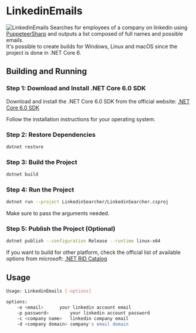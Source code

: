 # LinkedinEmails
![LinkedinEmails](https://user-images.githubusercontent.com/26238419/231917888-746674c1-f93e-4610-a1b5-6aec8a297ccf.png)
Searches for employees of a company on linkedin using [PuppeteerSharp](https://github.com/hardkoded/puppeteer-sharp) and outputs a list composed of full names and possible emails.<br />
It's possible to create builds for Windows, Linux and macOS since the project is done in .NET Core 6.

## Building and Running
### Step 1: Download and Install .NET Core 6.0 SDK

Download and install the .NET Core 6.0 SDK from the official website:
[.NET Core 6.0 SDK](https://dotnet.microsoft.com/download/dotnet/6.0)

Follow the installation instructions for your operating system.

### Step 2: Restore Dependencies
```bash
dotnet restore
```

### Step 3: Build the Project
```bash
dotnet build
```

### Step 4: Run the Project
```bash
dotnet run --project LinkedinSearcher/LinkedinSearcher.csproj
```

Make sure to pass the arguments needed.

### Step 5: Publish the Project (Optional)
```bash
dotnet publish --configuration Release --runtime linux-x64
```

If you want to build for other platform, check the official list of available options from microsoft:
[.NET RID Catalog](https://learn.microsoft.com/en-us/dotnet/core/rid-catalog)

## Usage
```bash
Usage: LinkedinEmails [-options]

options:
	-e <email>		your linkedin account email
	-p password>		your linkedin account password
	-c <company name>	linkedin company email 
	-d <company domain>	company's email domain	
```

